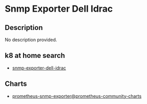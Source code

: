# Snmp Exporter Dell Idrac

## Description

No description provided.

## k8 at home search

- [snmp-exporter-dell-idrac](https://nanne.dev/k8s-at-home-search/#/snmp-exporter-dell-idrac)

## Charts

- [prometheus-snmp-exporter@prometheus-community-charts](https://prometheus-community.github.io/helm-charts/)
